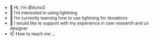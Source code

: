 - 👋 Hi, I’m @Achs3
- 👀 I’m interested in using lightning
- 🌱 I’m currently learning how to use lightning for donations
- 💞️ I would like to support with my experience in user research and ux designer
- 📫 How to reach me ...

<!---
Achs3/Achs3 is a ✨ special ✨ repository because its `README.md` (this file) appears on your GitHub profile.
You can click the Preview link to take a look at your changes.
--->
